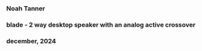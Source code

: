 ### Noah Tanner
### blade - 2 way desktop speaker with an analog active crossover
### december, 2024
